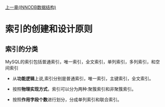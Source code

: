 [上一章(INNODB数据结构)](./INNODB_DATA_STRUCTURE.MD)
# 索引的创建和设计原则

## 索引的分类
MySQL的索引包括普通索引，唯一索引，全文索引，单列索引，多列索引，和空间索引

* 从**功能逻辑**上说,索引分别是普通索引，唯一索引，主键索引，全文索引。

* 按照**物理实现方式**，索引可以分为两种:聚簇索引和非聚簇索引。

* 按照**作用字段个数**进行划分，分成单列索引和联合索引。


